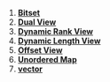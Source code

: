 1. **[Bitset](Kokkos%3A%3ABitset)**
2. **[Dual View](Kokkos%3A%3ADualView)**
3. **[Dynamic Rank View](Kokkos%3A%3ADynRankView)**
4. **[Dynamic Length View](Kokkos%3A%3ADynamicView)**
5. **[Offset View](Offset-View)**
6. **[Unordered Map](Unordered-Map)**
7. **[vector](Kokkos%3A%3Avector)**
